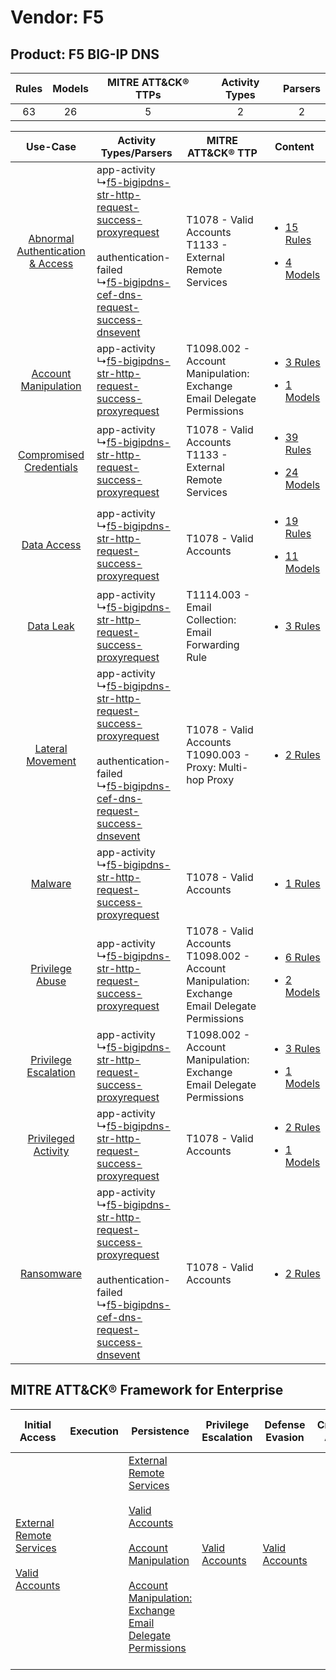 Vendor: F5
==========
Product: F5 BIG-IP DNS
----------------------
| Rules | Models | MITRE ATT&CK® TTPs | Activity Types | Parsers |
|:-----:|:------:|:------------------:|:--------------:|:-------:|
|  63   |   26   |         5          |       2        |    2    |

|    Use-Case    | Activity Types/Parsers    | MITRE ATT&CK® TTP    | Content    |
|:----:| ---- | ---- | ---- |
| [Abnormal Authentication & Access](../../../UseCases/uc_abnormal_authentication_&_access.md) |  app-activity<br> ↳[f5-bigipdns-str-http-request-success-proxyrequest](Ps/pC_f5bigipdnsstrhttprequestsuccessproxyrequest.md)<br><br> authentication-failed<br> ↳[f5-bigipdns-cef-dns-request-success-dnsevent](Ps/pC_f5bigipdnscefdnsrequestsuccessdnsevent.md)<br> | T1078 - Valid Accounts<br>T1133 - External Remote Services<br>    | [<ul><li>15 Rules</li></ul><ul><li>4 Models</li></ul>](RM/r_m_f5_f5_big-ip_dns_Abnormal_Authentication_&_Access.md) |
|    [Account Manipulation](../../../UseCases/uc_account_manipulation.md)    |  app-activity<br> ↳[f5-bigipdns-str-http-request-success-proxyrequest](Ps/pC_f5bigipdnsstrhttprequestsuccessproxyrequest.md)<br>    | T1098.002 - Account Manipulation: Exchange Email Delegate Permissions<br>    | [<ul><li>3 Rules</li></ul><ul><li>1 Models</li></ul>](RM/r_m_f5_f5_big-ip_dns_Account_Manipulation.md)    |
|          [Compromised Credentials](../../../UseCases/uc_compromised_credentials.md)          |  app-activity<br> ↳[f5-bigipdns-str-http-request-success-proxyrequest](Ps/pC_f5bigipdnsstrhttprequestsuccessproxyrequest.md)<br>    | T1078 - Valid Accounts<br>T1133 - External Remote Services<br>    | [<ul><li>39 Rules</li></ul><ul><li>24 Models</li></ul>](RM/r_m_f5_f5_big-ip_dns_Compromised_Credentials.md)         |
|    [Data Access](../../../UseCases/uc_data_access.md)    |  app-activity<br> ↳[f5-bigipdns-str-http-request-success-proxyrequest](Ps/pC_f5bigipdnsstrhttprequestsuccessproxyrequest.md)<br>    | T1078 - Valid Accounts<br>    | [<ul><li>19 Rules</li></ul><ul><li>11 Models</li></ul>](RM/r_m_f5_f5_big-ip_dns_Data_Access.md)    |
|    [Data Leak](../../../UseCases/uc_data_leak.md)    |  app-activity<br> ↳[f5-bigipdns-str-http-request-success-proxyrequest](Ps/pC_f5bigipdnsstrhttprequestsuccessproxyrequest.md)<br>    | T1114.003 - Email Collection: Email Forwarding Rule<br>    | [<ul><li>3 Rules</li></ul>](RM/r_m_f5_f5_big-ip_dns_Data_Leak.md)    |
|    [Lateral Movement](../../../UseCases/uc_lateral_movement.md)    |  app-activity<br> ↳[f5-bigipdns-str-http-request-success-proxyrequest](Ps/pC_f5bigipdnsstrhttprequestsuccessproxyrequest.md)<br><br> authentication-failed<br> ↳[f5-bigipdns-cef-dns-request-success-dnsevent](Ps/pC_f5bigipdnscefdnsrequestsuccessdnsevent.md)<br> | T1078 - Valid Accounts<br>T1090.003 - Proxy: Multi-hop Proxy<br>    | [<ul><li>2 Rules</li></ul>](RM/r_m_f5_f5_big-ip_dns_Lateral_Movement.md)    |
|    [Malware](../../../UseCases/uc_malware.md)    |  app-activity<br> ↳[f5-bigipdns-str-http-request-success-proxyrequest](Ps/pC_f5bigipdnsstrhttprequestsuccessproxyrequest.md)<br>    | T1078 - Valid Accounts<br>    | [<ul><li>1 Rules</li></ul>](RM/r_m_f5_f5_big-ip_dns_Malware.md)    |
|    [Privilege Abuse](../../../UseCases/uc_privilege_abuse.md)    |  app-activity<br> ↳[f5-bigipdns-str-http-request-success-proxyrequest](Ps/pC_f5bigipdnsstrhttprequestsuccessproxyrequest.md)<br>    | T1078 - Valid Accounts<br>T1098.002 - Account Manipulation: Exchange Email Delegate Permissions<br> | [<ul><li>6 Rules</li></ul><ul><li>2 Models</li></ul>](RM/r_m_f5_f5_big-ip_dns_Privilege_Abuse.md)    |
|    [Privilege Escalation](../../../UseCases/uc_privilege_escalation.md)    |  app-activity<br> ↳[f5-bigipdns-str-http-request-success-proxyrequest](Ps/pC_f5bigipdnsstrhttprequestsuccessproxyrequest.md)<br>    | T1098.002 - Account Manipulation: Exchange Email Delegate Permissions<br>    | [<ul><li>3 Rules</li></ul><ul><li>1 Models</li></ul>](RM/r_m_f5_f5_big-ip_dns_Privilege_Escalation.md)    |
|    [Privileged Activity](../../../UseCases/uc_privileged_activity.md)    |  app-activity<br> ↳[f5-bigipdns-str-http-request-success-proxyrequest](Ps/pC_f5bigipdnsstrhttprequestsuccessproxyrequest.md)<br>    | T1078 - Valid Accounts<br>    | [<ul><li>2 Rules</li></ul><ul><li>1 Models</li></ul>](RM/r_m_f5_f5_big-ip_dns_Privileged_Activity.md)    |
|    [Ransomware](../../../UseCases/uc_ransomware.md)    |  app-activity<br> ↳[f5-bigipdns-str-http-request-success-proxyrequest](Ps/pC_f5bigipdnsstrhttprequestsuccessproxyrequest.md)<br><br> authentication-failed<br> ↳[f5-bigipdns-cef-dns-request-success-dnsevent](Ps/pC_f5bigipdnscefdnsrequestsuccessdnsevent.md)<br> | T1078 - Valid Accounts<br>    | [<ul><li>2 Rules</li></ul>](RM/r_m_f5_f5_big-ip_dns_Ransomware.md)    |

MITRE ATT&CK® Framework for Enterprise
--------------------------------------
| Initial Access                                                                                                                                   | Execution | Persistence                                                                                                                                                                                                                                                                                                                                 | Privilege Escalation                                                | Defense Evasion                                                     | Credential Access | Discovery | Lateral Movement | Collection                                                                                                                                                            | Command and Control                                                                                                                       | Exfiltration | Impact |
| ------------------------------------------------------------------------------------------------------------------------------------------------ | --------- | ------------------------------------------------------------------------------------------------------------------------------------------------------------------------------------------------------------------------------------------------------------------------------------------------------------------------------------------- | ------------------------------------------------------------------- | ------------------------------------------------------------------- | ----------------- | --------- | ---------------- | --------------------------------------------------------------------------------------------------------------------------------------------------------------------- | ----------------------------------------------------------------------------------------------------------------------------------------- | ------------ | ------ |
| [External Remote Services](https://attack.mitre.org/techniques/T1133)<br><br>[Valid Accounts](https://attack.mitre.org/techniques/T1078)<br><br> |           | [External Remote Services](https://attack.mitre.org/techniques/T1133)<br><br>[Valid Accounts](https://attack.mitre.org/techniques/T1078)<br><br>[Account Manipulation](https://attack.mitre.org/techniques/T1098)<br><br>[Account Manipulation: Exchange Email Delegate Permissions](https://attack.mitre.org/techniques/T1098/002)<br><br> | [Valid Accounts](https://attack.mitre.org/techniques/T1078)<br><br> | [Valid Accounts](https://attack.mitre.org/techniques/T1078)<br><br> |                   |           |                  | [Email Collection](https://attack.mitre.org/techniques/T1114)<br><br>[Email Collection: Email Forwarding Rule](https://attack.mitre.org/techniques/T1114/003)<br><br> | [Proxy: Multi-hop Proxy](https://attack.mitre.org/techniques/T1090/003)<br><br>[Proxy](https://attack.mitre.org/techniques/T1090)<br><br> |              |        |